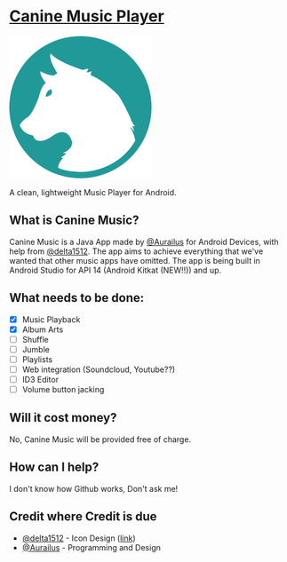 # [Canine Music Player](http://canine.woofbark.dog)
![Canine Music Logo](https://github.com/Aurailus/CanineMusic/blob/master/resources/canine_logo_raster_small.png)

A clean, lightweight Music Player for Android.

## What is Canine Music?
Canine Music is a Java App made by [@Aurailus](https://github.com/Aurailus) for Android Devices, with help from [@delta1512](https://github.com/delta1512). The app aims to achieve everything that we've wanted that other music apps have omitted. The app is being built in Android Studio for API 14 (Android Kitkat (NEW!!)) and up.

## What needs to be done:
- [x] Music Playback
- [x] Album Arts
- [ ] Shuffle
- [ ] Jumble
- [ ] Playlists
- [ ] Web integration (Soundcloud, Youtube??)
- [ ] ID3 Editor
- [ ] Volume button jacking

## Will it cost money?
No, Canine Music will be provided free of charge.

## How can I help?
I don't know how Github works, Don't ask me!

## Credit where Credit is due
- [@delta1512](https://github.com/delta1512) - Icon Design \([link](https://github.com/delta1512/open_icon_set)\)
- [@Aurailus](https://github.com/Aurailus) - Programming and Design
